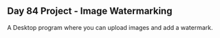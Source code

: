 ## Day 84 Project - Image Watermarking
A Desktop program where you can upload images and add a watermark.
